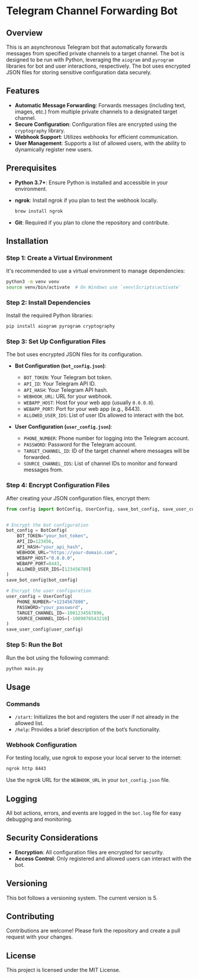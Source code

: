 # Telegram Channel Forwarding Bot

## Overview
This is an asynchronous Telegram bot that automatically forwards messages from specified private channels to a target channel. The bot is designed to be run with Python, leveraging the `aiogram` and `pyrogram` libraries for bot and user interactions, respectively. The bot uses encrypted JSON files for storing sensitive configuration data securely.

## Features
- **Automatic Message Forwarding**: Forwards messages (including text, images, etc.) from multiple private channels to a designated target channel.
- **Secure Configuration**: Configuration files are encrypted using the `cryptography` library.
- **Webhook Support**: Utilizes webhooks for efficient communication.
- **User Management**: Supports a list of allowed users, with the ability to dynamically register new users.

## Prerequisites
- **Python 3.7+**: Ensure Python is installed and accessible in your environment.
- **ngrok**: Install ngrok if you plan to test the webhook locally.

    ```bash
    brew install ngrok
    ```

- **Git**: Required if you plan to clone the repository and contribute.

## Installation

### Step 1: Create a Virtual Environment
It's recommended to use a virtual environment to manage dependencies:

```bash
python3 -m venv venv
source venv/bin/activate  # On Windows use `venv\Scripts\activate`
```

### Step 2: Install Dependencies
Install the required Python libraries:

```bash
pip install aiogram pyrogram cryptography
```

### Step 3: Set Up Configuration Files
The bot uses encrypted JSON files for its configuration.

- **Bot Configuration (`bot_config.json`)**:
    - `BOT_TOKEN`: Your Telegram bot token.
    - `API_ID`: Your Telegram API ID.
    - `API_HASH`: Your Telegram API hash.
    - `WEBHOOK_URL`: URL for your webhook.
    - `WEBAPP_HOST`: Host for your web app (usually `0.0.0.0`).
    - `WEBAPP_PORT`: Port for your web app (e.g., 8443).
    - `ALLOWED_USER_IDS`: List of user IDs allowed to interact with the bot.

- **User Configuration (`user_config.json`)**:
    - `PHONE_NUMBER`: Phone number for logging into the Telegram account.
    - `PASSWORD`: Password for the Telegram account.
    - `TARGET_CHANNEL_ID`: ID of the target channel where messages will be forwarded.
    - `SOURCE_CHANNEL_IDS`: List of channel IDs to monitor and forward messages from.

### Step 4: Encrypt Configuration Files
After creating your JSON configuration files, encrypt them:

```python
from config import BotConfig, UserConfig, save_bot_config, save_user_config


# Encrypt the bot configuration
bot_config = BotConfig(
    BOT_TOKEN="your_bot_token",
    API_ID=123456,
    API_HASH="your_api_hash",
    WEBHOOK_URL="https://your-domain.com",
    WEBAPP_HOST="0.0.0.0",
    WEBAPP_PORT=8443,
    ALLOWED_USER_IDS=[123456789]
)
save_bot_config(bot_config)

# Encrypt the user configuration
user_config = UserConfig(
    PHONE_NUMBER="+1234567890",
    PASSWORD="your_password",
    TARGET_CHANNEL_ID=-1001234567890,
    SOURCE_CHANNEL_IDS=[-1009876543210]
)
save_user_config(user_config)
```

### Step 5: Run the Bot
Run the bot using the following command:

```bash
python main.py
```

## Usage

### Commands
- `/start`: Initializes the bot and registers the user if not already in the allowed list.
- `/help`: Provides a brief description of the bot’s functionality.

### Webhook Configuration
For testing locally, use ngrok to expose your local server to the internet:

```bash
ngrok http 8443
```

Use the ngrok URL for the `WEBHOOK_URL` in your `bot_config.json` file.

## Logging
All bot actions, errors, and events are logged in the `bot.log` file for easy debugging and monitoring.

## Security Considerations
- **Encryption**: All configuration files are encrypted for security.
- **Access Control**: Only registered and allowed users can interact with the bot.

## Versioning
This bot follows a versioning system. The current version is 5.

## Contributing
Contributions are welcome! Please fork the repository and create a pull request with your changes.

## License
This project is licensed under the MIT License.